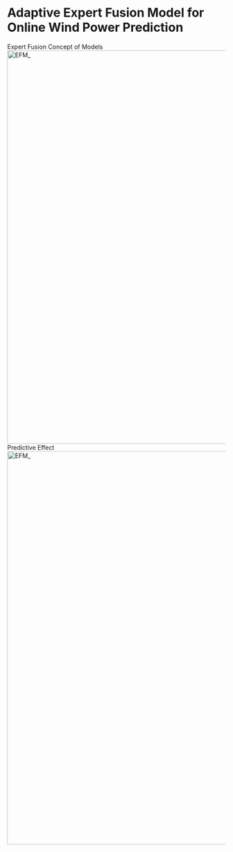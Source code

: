 # Adaptive Expert Fusion Model for Online Wind Power Prediction
Expert Fusion Concept of Models
<img width="908" alt="EFM_" src="https://github.com/user-attachments/assets/10af3381-81a4-419c-8d6e-dafe364546b7">
Predictive Effect
<img width="908" alt="EFM_" src="public/prediction.png">
